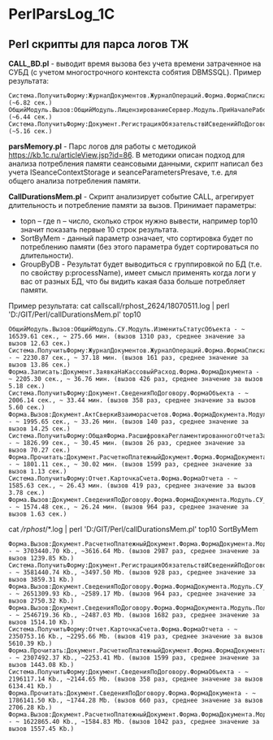 # PerlParsLog_1C
Perl cкрипты для парса логов ТЖ
---
**CALL_BD.pl** - выводит время вызова без учета времени затраченное на СУБД (с учетом многострочного контекста собятия DBMSSQL).
Пример результата:

    Система.ПолучитьФорму:ЖурналДокументов.ЖурналОпераций.Форма.ФормаСписка;ОбщаяФорма.ФормаСтарт;ОбщаяФорма.СУ_ПодписаниеДокументов;ОбщаяФор>ма.ФормаВыбораТекущейОрганизации;Обработка.ИнформационныйЦентр.Форма.ИнформационныйЦентр;бработка.ПолнотекстовыйПоискВДанных.Форма.Упрощ>еннаяФорма-6822000 (~6.82 сек.)
    ОбщийМодуль.Вызов:ОбщийМодуль.ЛицензированиеСервер.Модуль.ПриНачалеРаботыСистемы-6442992 (~6.44 сек.)
    Система.ПолучитьФорму:Документ.РегистрацияОбязательствИСведенийПоДоговорам.ФормаОбъекта-5164006 (~5.16 сек.)
  

**parsMemory.pl** - Парс логов для работы с методикой https://kb.1c.ru/articleView.jsp?id=86.
В методики описан подход для анализа потребления памяти сеансовыми данными, скрипт написал без учета 
ISeanceContextStorage и seanceParametersPresave, т.е. для общего анализа потребления памяти.

**CallDurationsMem.pl** - Скрипт анализирует событие CALL, агрегирует длительность и потребление памяти за вызов. 
Принимает параметры:
* topn – где n – число, сколько строк нужно вывести, например top10 значит показать первые 10 строк результата.
* SortByMem - данный параметр означает, что сортировка будет по потреблению памяти (без этого параметра будет сортироваться по длительности). 
* GroupByDB - Результат будет выводиться с группировкой по БД (т.е. по свойству p:processName), имеет смысл применять когда логи у вас от разных БД, что   бы видить какая база больше потребляет памяти.

Пример результата:
cat callscall/rphost_2624/18070511.log | perl 'D:/GIT/Perl/callDurationsMem.pl' top10

    ОбщийМодуль.Вызов:ОбщийМодуль.СУ.Модуль.ИзменитьСтатусОбъекта - ~ 16539.61 сек., ~ 275.66 мин. (вызов 1310 раз, среднее значение за вызов 12.63 сек.)
    Система.ПолучитьФорму:ЖурналДокументов.ЖурналОпераций.Форма.ФормаСписка;ОбщаяФорма.СУ_ПодписаниеДокументов;ОбщаяФорма.ФормаСтарт;ОбщаяФорма.ФормаВыбораТекущейОрганизации;Обработка.ИнформационныйЦентр.Форма.ИнформационныйЦентр;Обработка.ПолнотекстовыйПоискВДанных.Форма.УпрощеннаяФорма - ~ 2230.87 сек., ~ 37.18 мин. (вызов 161 раз, среднее значение за вызов 13.86 сек.)
    Форма.Записать:Документ.ЗаявкаНаКассовыйРасход.Форма.ФормаДокумента - ~ 2205.30 сек., ~ 36.76 мин. (вызов 426 раз, среднее значение за вызов 5.18 сек.)
    Система.ПолучитьФорму:Документ.СведенияПоДоговору.ФормаОбъекта - ~ 2006.14 сек., ~ 33.44 мин. (вызов 358 раз, среднее значение за вызов 5.60 сек.)
    Форма.Вызов:Документ.АктСверкиВзаиморасчетов.Форма.ФормаДокумента.Модуль.ЗаполнитьПоДаннымБухУчетаСервер - ~ 1995.65 сек., ~ 33.26 мин. (вызов 140 раз, среднее значение за вызов 14.25 сек.)
    Система.ПолучитьФорму:ОбщаяФорма.РасшифровкаРегламентированногоОтчетаЗарплата - ~ 1826.99 сек., ~ 30.45 мин. (вызов 26 раз, среднее значение за вызов 70.27 сек.)
    Форма.Прочитать:Документ.РасчетноПлатежныйДокумент.Форма.ФормаДокумента - ~ 1801.11 сек., ~ 30.02 мин. (вызов 1599 раз, среднее значение за вызов 1.13 сек.)
    Система.ПолучитьФорму:Отчет.КарточкаСчета.Форма.ФормаОтчета - ~ 1585.63 сек., ~ 26.43 мин. (вызов 419 раз, среднее значение за вызов 3.78 сек.)
    Форма.Вызов:Документ.СведенияПоДоговору.Форма.ФормаДокумента.Модуль.СУ_ОбновитьИнтерфейсНаСервере - ~ 1574.48 сек., ~ 26.24 мин. (вызов 964 раз, среднее значение за вызов 1.63 сек.)


 cat */rphost*/*.log | perl 'D:/GIT/Perl/callDurationsMem.pl' top10 SortByMem

    Форма.Вызов:Документ.РасчетноПлатежныйДокумент.Форма.ФормаДокумента.Модуль.УправлениеВидимостьюСозданияИного - ~ 3703440.70 Kb., ~3616.64 Mb. (вызов 2987 раз, среднее значение за вызов 1239.85 Kb.)
    Система.ПолучитьФорму:Документ.РегистрацияОбязательствИСведенийПоДоговорам.Форма.ФормаДокумента - ~ 3581440.74 Kb., ~3497.50 Mb. (вызов 928 раз, среднее значение за вызов 3859.31 Kb.)
    Форма.Вызов:Документ.СведенияПоДоговору.Форма.ФормаДокумента.Модуль.СУ_ОбновитьИнтерфейсНаСервере - ~ 2651309.93 Kb., ~2589.17 Mb. (вызов 964 раз, среднее значение за вызов 2750.32 Kb.)
    Форма.Вызов:Документ.СведенияПоДоговору.Форма.ФормаДокумента.Модуль.ПолучателиГрафика_ВычислимыеПоля_Заполнить - ~ 2546719.36 Kb., ~2487.03 Mb. (вызов 1682 раз, среднее значение за вызов 1514.10 Kb.)
    Система.ПолучитьФорму:Отчет.КарточкаСчета.Форма.ФормаОтчета - ~ 2350753.16 Kb., ~2295.66 Mb. (вызов 419 раз, среднее значение за вызов 5610.39 Kb.)
    Форма.Прочитать:Документ.РасчетноПлатежныйДокумент.Форма.ФормаДокумента - ~ 2307492.37 Kb., ~2253.41 Mb. (вызов 1599 раз, среднее значение за вызов 1443.08 Kb.)
    Система.ПолучитьФорму:Документ.СведенияПоДоговору.ФормаОбъекта - ~ 2196117.14 Kb., ~2144.65 Mb. (вызов 358 раз, среднее значение за вызов 6134.41 Kb.)
    Форма.Прочитать:Документ.СведенияПоДоговору.Форма.ФормаДокумента - ~ 1786141.50 Kb., ~1744.28 Mb. (вызов 660 раз, среднее значение за вызов 2706.28 Kb.)
    Форма.Вызов:Документ.РасчетноПлатежныйДокумент.Форма.ФормаДокумента.Модуль.СУ_ОбновитьИнтерфейсНаСервере - ~ 1622865.40 Kb., ~1584.83 Mb. (вызов 1042 раз, среднее значение за вызов 1557.45 Kb.)